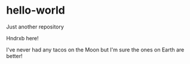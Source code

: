 # hello-world
Just another repository

Hndrxb here! 

I've never had any tacos on the Moon but I'm sure the ones on Earth are better!
